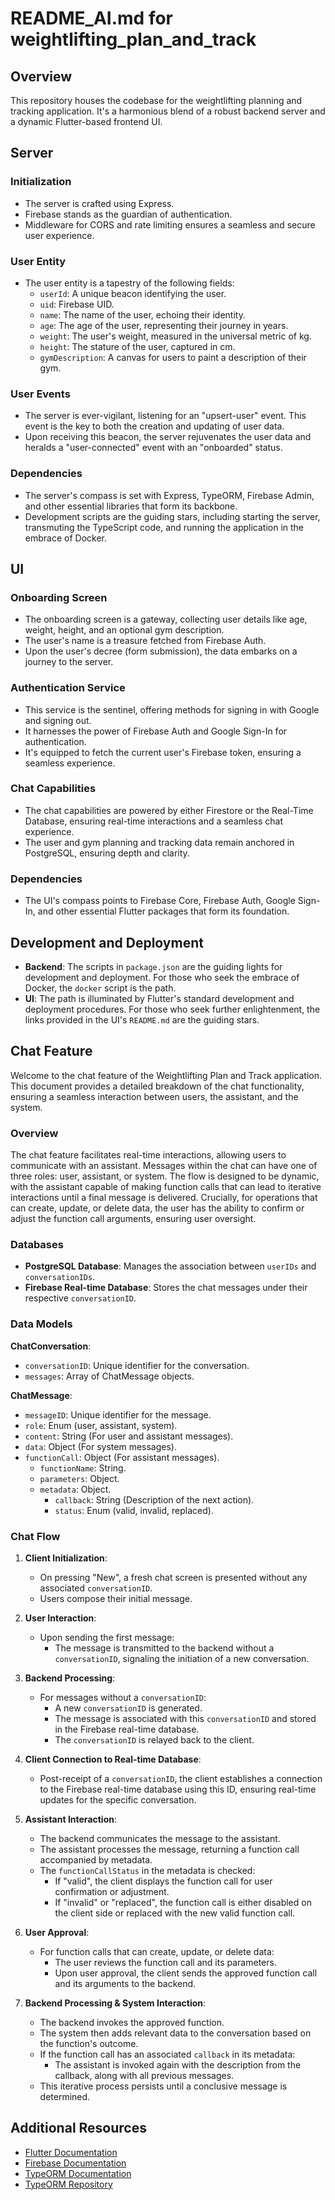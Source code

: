 # README_AI.md for weightlifting_plan_and_track

## Overview

This repository houses the codebase for the weightlifting planning and tracking application. It's a harmonious blend of a robust backend server and a dynamic Flutter-based frontend UI.

## Server

### Initialization

- The server is crafted using Express.
- Firebase stands as the guardian of authentication.
- Middleware for CORS and rate limiting ensures a seamless and secure user experience.

### User Entity

- The user entity is a tapestry of the following fields:
    - `userId`: A unique beacon identifying the user.
    - `uid`: Firebase UID.
    - `name`: The name of the user, echoing their identity.
    - `age`: The age of the user, representing their journey in years.
    - `weight`: The user's weight, measured in the universal metric of kg.
    - `height`: The stature of the user, captured in cm.
    - `gymDescription`: A canvas for users to paint a description of their gym.

### User Events

- The server is ever-vigilant, listening for an "upsert-user" event. This event is the key to both the creation and updating of user data.
- Upon receiving this beacon, the server rejuvenates the user data and heralds a "user-connected" event with an "onboarded" status.

### Dependencies

- The server's compass is set with Express, TypeORM, Firebase Admin, and other essential libraries that form its backbone.
- Development scripts are the guiding stars, including starting the server, transmuting the TypeScript code, and running the application in the embrace of Docker.

## UI

### Onboarding Screen

- The onboarding screen is a gateway, collecting user details like age, weight, height, and an optional gym description.
- The user's name is a treasure fetched from Firebase Auth.
- Upon the user's decree (form submission), the data embarks on a journey to the server.

### Authentication Service

- This service is the sentinel, offering methods for signing in with Google and signing out.
- It harnesses the power of Firebase Auth and Google Sign-In for authentication.
- It's equipped to fetch the current user's Firebase token, ensuring a seamless experience.

### Chat Capabilities

- The chat capabilities are powered by either Firestore or the Real-Time Database, ensuring real-time interactions and a seamless chat experience.
- The user and gym planning and tracking data remain anchored in PostgreSQL, ensuring depth and clarity.

### Dependencies

- The UI's compass points to Firebase Core, Firebase Auth, Google Sign-In, and other essential Flutter packages that form its foundation.

## Development and Deployment

- **Backend**: The scripts in `package.json` are the guiding lights for development and deployment. For those who seek the embrace of Docker, the `docker` script is the path.
- **UI**: The path is illuminated by Flutter's standard development and deployment procedures. For those who seek further enlightenment, the links provided in the UI's `README.md` are the guiding stars.

## Chat Feature

Welcome to the chat feature of the Weightlifting Plan and Track application. This document provides a detailed breakdown of the chat functionality, ensuring a seamless interaction between users, the assistant, and the system.

### Overview

The chat feature facilitates real-time interactions, allowing users to communicate with an assistant. Messages within the chat can have one of three roles: user, assistant, or system. The flow is designed to be dynamic, with the assistant capable of making function calls that can lead to iterative interactions until a final message is delivered. Crucially, for operations that can create, update, or delete data, the user has the ability to confirm or adjust the function call arguments, ensuring user oversight.

### Databases

- **PostgreSQL Database**: Manages the association between `userIDs` and `conversationIDs`.
- **Firebase Real-time Database**: Stores the chat messages under their respective `conversationID`.

### Data Models

**ChatConversation**:
- `conversationID`: Unique identifier for the conversation.
- `messages`: Array of ChatMessage objects.

**ChatMessage**:
- `messageID`: Unique identifier for the message.
- `role`: Enum (user, assistant, system).
- `content`: String (For user and assistant messages).
- `data`: Object (For system messages).
- `functionCall`: Object (For assistant messages).
    - `functionName`: String.
    - `parameters`: Object.
    - `metadata`: Object.
        - `callback`: String (Description of the next action).
        - `status`: Enum (valid, invalid, replaced).

### Chat Flow

1. **Client Initialization**:
    - On pressing "New", a fresh chat screen is presented without any associated `conversationID`.
    - Users compose their initial message.

2. **User Interaction**:
    - Upon sending the first message:
        - The message is transmitted to the backend without a `conversationID`, signaling the initiation of a new conversation.

3. **Backend Processing**:
    - For messages without a `conversationID`:
        - A new `conversationID` is generated.
        - The message is associated with this `conversationID` and stored in the Firebase real-time database.
        - The `conversationID` is relayed back to the client.

4. **Client Connection to Real-time Database**:
    - Post-receipt of a `conversationID`, the client establishes a connection to the Firebase real-time database using this ID, ensuring real-time updates for the specific conversation.

5. **Assistant Interaction**:
    - The backend communicates the message to the assistant.
    - The assistant processes the message, returning a function call accompanied by metadata.
    - The `functionCallStatus` in the metadata is checked:
        - If "valid", the client displays the function call for user confirmation or adjustment.
        - If "invalid" or "replaced", the function call is either disabled on the client side or replaced with the new valid function call.

6. **User Approval**:
    - For function calls that can create, update, or delete data:
        - The user reviews the function call and its parameters.
        - Upon user approval, the client sends the approved function call and its arguments to the backend.

7. **Backend Processing & System Interaction**:
    - The backend invokes the approved function.
    - The system then adds relevant data to the conversation based on the function's outcome.
    - If the function call has an associated `callback` in its metadata:
        - The assistant is invoked again with the description from the callback, along with all previous messages.
    - This iterative process persists until a conclusive message is determined.

## Additional Resources

- [Flutter Documentation](https://docs.flutter.dev/)
- [Firebase Documentation](https://firebase.google.com/docs)
- [TypeORM Documentation](https://typeorm.io/#/)
- [TypeORM Repository](https://github.com/typeorm/typeorm)